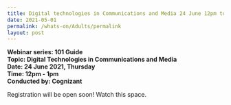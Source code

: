 ```yaml
---
title: Digital technologies in Communications and Media 24 June 12pm to 1pm
date: 2021-05-01
permalink: /whats-on/Adults/permalink
layout: post
---
```

**Webinar series: 101 Guide </br>
Topic: Digital Technologies in Communications and Media</br> 
Date: 24 June 2021, Thursday</br>
Time: 12pm - 1pm</br>
Conducted by: Cognizant**

Registration will be open soon! Watch this space.